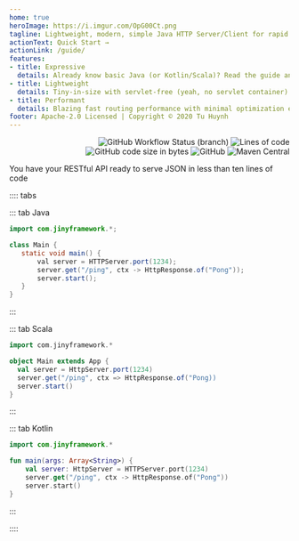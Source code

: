 ```yaml
---
home: true
heroImage: https://i.imgur.com/OpG00Ct.png
tagline: Lightweight, modern, simple Java HTTP Server/Client for rapid development in the API era
actionText: Quick Start →
actionLink: /guide/
features:
- title: Expressive
  details: Already know basic Java (or Kotlin/Scala)? Read the guide and start building things in no time (very few concepts that you need to learn)
- title: Lightweight
  details: Tiny-in-size with servlet-free (yeah, no servlet container) and no dependency, build and start are really fast, it also embeddable
- title: Performant
  details: Blazing fast routing performance with minimal optimization efforts and support asynchronous mode out-of-the-box
footer: Apache-2.0 Licensed | Copyright © 2020 Tu Huynh
---
```


<p style="text-align: right;"><img src="https://img.shields.io/github/workflow/status/huynhminhtufu/jiny/Java%20CI%20runner/master?label=test&amp;style=flat-square" alt="GitHub Workflow Status (branch)">
<img src="https://img.shields.io/tokei/lines/github/huynhminhtufu/jiny?style=flat-square" alt="Lines of code">
<img src="https://img.shields.io/github/languages/code-size/huynhminhtufu/jiny?style=flat-square" alt="GitHub code size in bytes">
<img src="https://img.shields.io/github/license/huynhminhtufu/jiny?style=flat-square" alt="GitHub">
<img src="https://img.shields.io/maven-central/v/com.jinyframework/jiny?style=flat-square" alt="Maven Central"></p>

You have your RESTful API ready to serve JSON in less than ten lines of code

:::: tabs

::: tab Java
 ```java
import com.jinyframework.*;

class Main {
    static void main() {
        val server = HTTPServer.port(1234);
        server.get("/ping", ctx -> HttpResponse.of("Pong"));
        server.start();
    }
} 
```
:::


::: tab Scala
```scala
import com.jinyframework.*

object Main extends App {
  val server = HttpServer.port(1234)
  server.get("/ping", ctx => HttpResponse.of("Pong))
  server.start()
}
```
:::

::: tab Kotlin
```kotlin
import com.jinyframework.*

fun main(args: Array<String>) {
    val server: HttpServer = HTTPServer.port(1234)
    server.get("/ping", ctx -> HttpResponse.of("Pong"))
    server.start()
}
```
:::

::::
